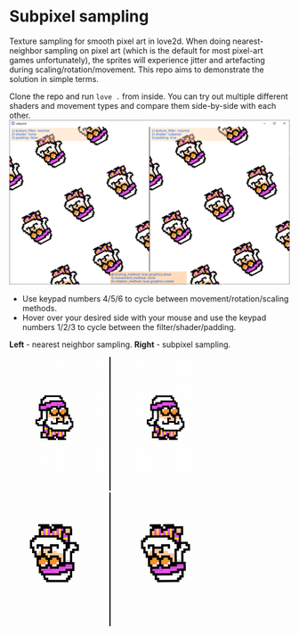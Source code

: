# Subpixel sampling
Texture sampling for smooth pixel art in love2d. When doing nearest-neighbor
sampling on pixel art (which is the default for most pixel-art games
unfortunately), the sprites will experience jitter and artefacting during
scaling/rotation/movement. This repo aims to demonstrate the solution in simple
terms.

Clone the repo and run `love .` from inside. You can try out multiple different
shaders and movement types and compare them side-by-side with each other.
![](./screenshot.png)

- Use keypad numbers 4/5/6 to cycle between movement/rotation/scaling methods.
- Hover over your desired side with your mouse and use the keypad numbers 1/2/3
  to cycle between the filter/shader/padding.

**Left** - nearest neighbor sampling. **Right** - subpixel sampling.

![](scaling.gif) ![](rotation.gif)
